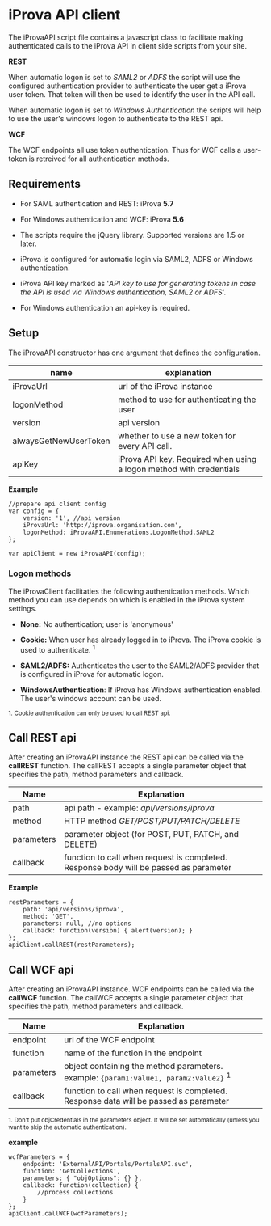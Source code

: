 # iProva API client
The iProvaAPI script file contains a javascript class to facilitate making authenticated 
calls to the iProva API in client side scripts from your site.

**REST**

When automatic logon is set to *SAML2* or *ADFS* the script will use the configured 
authentication provider to authenticate the user get a iProva user token. 
That token will then be used to identify the user in the API call.

When automatic logon is set to *Windows Authentication* the scripts will help to 
use the user's windows logon to authenticate to the REST api.

**WCF** 

The WCF endpoints all use token authentication. 
Thus for WCF calls a user-token is retreived for all authentication methods.

## Requirements
- For SAML authentication and REST: iProva **5.7** 
- For Windows authentication and WCF: iProva **5.6** 

- The scripts require the jQuery library. Supported versions are 1.5 or later.

- iProva is configured for automatic login via SAML2, ADFS or Windows authentication.

- iProva API key marked as '*API key to use for generating tokens in case the API is used via Windows authentication, SAML2 or ADFS*'.

- For Windows authentication an api-key is required.

## Setup

The iProvaAPI constructor has one argument that defines the configuration.

| name | explanation |
|--|--|
| iProvaUrl | url of the iProva instance |
| logonMethod | method to use for authenticating the user |
| version | api version |
| alwaysGetNewUserToken | whether to use a new token for every API call. |
| apiKey | iProva API key. Required when using a logon method with credentials |

**Example**
```
//prepare api client config
var config = {
    version: '1', //api version
    iProvaUrl: 'http://iprova.organisation.com', 
    logonMethod: iProvaAPI.Enumerations.LogonMethod.SAML2    
};

var apiClient = new iProvaAPI(config);
```

### Logon methods
The iProvaClient facilitaties the following authentication methods.
Which method you can use depends on which is enabled in the iProva system settings.

- **None:** No authentication; user is 'anonymous'
 
- **Cookie:** When user has already logged in to iProva. The iProva cookie is used to authenticate. <sup>1</sup> 

- **SAML2/ADFS:** Authenticates the user to the SAML2/ADFS provider that is configured in iProva for automatic logon.

- **WindowsAuthentication**: If iProva has Windows authentication enabled. The user's windows account can be used.

<sup>1. Cookie authentication can only be used to call REST api.</sup>


## Call REST api
After creating an iProvaAPI instance the REST api can be called via the **callREST** function.
The callREST accepts a single parameter object that specifies the path, method parameters and callback.

| Name		 | Explanation 
|------------|--------------------------------------------------
| path		 | api path - example: *api/versions/iprova* 
| method	 | HTTP method *GET/POST/PUT/PATCH/DELETE* 
| parameters | parameter object (for POST, PUT, PATCH, and DELETE) 
| callback	 | function to call when request is completed. Response body will be passed as parameter 

**Example**
```
restParameters = {
    path: 'api/versions/iprova',
    method: 'GET',
    parameters: null, //no options
    callback: function(version) { alert(version); }
};
apiClient.callREST(restParameters);
```


## Call WCF api
After creating an iProvaAPI instance. WCF endpoints can be called via the **callWCF** function.
The callWCF accepts a single parameter object that specifies the path, method parameters and callback.

| Name       | Explanation              
|------------|--------------------------------------------------
| endpoint   | url of the WCF endpoint
| function   | name of the function in the endpoint 
| parameters | object containing the method parameters. example: `{param1:value1, param2:value2}`  <sup>1</sup>
| callback   | function to call when request is completed. Response data will be passed as parameter 

<sup>1. Don't put objCredentials in the parameters object. It will be set automatically (unless you want to skip the automatic authentication).</sup>

**example**
```
wcfParameters = {
    endpoint: 'ExternalAPI/Portals/PortalsAPI.svc',
    function: 'GetCollections',
    parameters: { "objOptions": {} },
    callback: function(collection) {
        //process collections
    }
};
apiClient.callWCF(wcfParameters);
```
